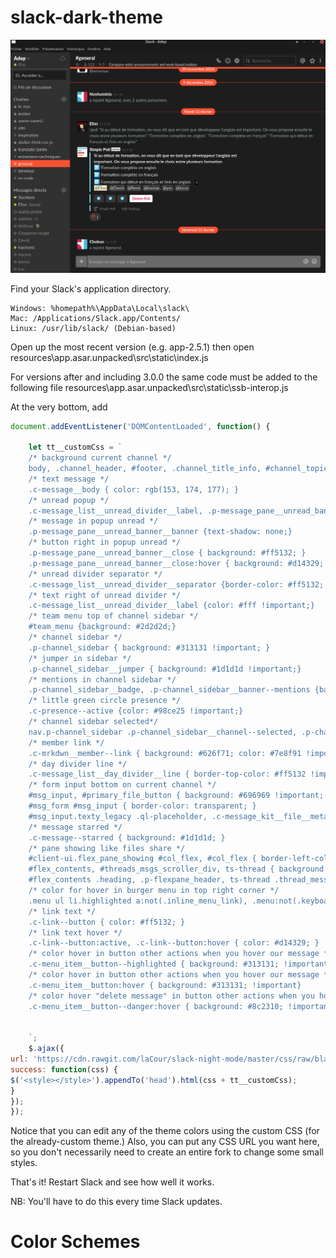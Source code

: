 # slack-dark-theme

![](slack.png)


Find your Slack's application directory.

    Windows: %homepath%\AppData\Local\slack\
    Mac: /Applications/Slack.app/Contents/
    Linux: /usr/lib/slack/ (Debian-based)

Open up the most recent version (e.g. app-2.5.1) then open resources\app.asar.unpacked\src\static\index.js

For versions after and including 3.0.0 the same code must be added to the following file resources\app.asar.unpacked\src\static\ssb-interop.js

At the very bottom, add


```js
document.addEventListener('DOMContentLoaded', function() {

    let tt__customCss = `
    /* background current channel */
    body, .channel_header, #footer, .channel_title_info, #channel_topic_text, .p-message_pane .c-message_list.c-virtual_list--scrollbar > .c-scrollbar__hider { background: #1d1d1d; }
    /* text message */
    .c-message__body { color: rgb(153, 174, 177); }
    /* unread popup */
    .c-message_list__unread_divider__label, .p-message_pane__unread_banner__banner, .c-mrkdwn__member--mention { background: #ff5132 !important; }
    /* message in popup unread */
    .p-message_pane__unread_banner__banner {text-shadow: none;}
    /* button right in popup unread */
    .p-message_pane__unread_banner__close { background: #ff5132; }
    .p-message_pane__unread_banner__close:hover { background: #d14329; }
    /* unread divider separator */
    .c-message_list__unread_divider__separator {border-color: #ff5132; }
    /* text right of unread divider */
    .c-message_list__unread_divider__label {color: #fff !important;}
    /* team menu top of channel sidebar */
    #team_menu {background: #2d2d2d;}
    /* channel sidebar */
    .p-channel_sidebar { background: #313131 !important; }
    /* jumper in sidebar */
    .p-channel_sidebar__jumper { background: #1d1d1d !important;}
    /* mentions in channel sidebar */
    .p-channel_sidebar__badge, .p-channel_sidebar__banner--mentions {background: #ff5132 !important;}
    /* little green circle presence */
    .c-presence--active {color: #98ce25 !important;}
    /* channel sidebar selected*/
    nav.p-channel_sidebar .p-channel_sidebar__channel--selected, .p-channel_sidebar__link--selected, .c-message_list__day_divider__label__pill, .p-message_pane .c-message_list.c-virtual_list--scrollbar > .c-scrollbar__hider:before { color: #eee !important; background: #ff5132 !important; }
    /* member link */
    .c-mrkdwn__member--link { background: #626f71; color: #7e8f91 !important; }
    /* day divider line */
    .c-message_list__day_divider__line { border-top-color: #ff5132 !important}
    /* form input bottom on current channel */
    #msg_input, #primary_file_button { background: #696969 !important; }
    #msg_form #msg_input { border-color: transparent; }
    #msg_input.texty_legacy .ql-placeholder, .c-message_kit__file__meta { color: #fff; opacity: 0.5; }
    /* message starred */
    .c-message--starred { background: #1d1d1d; }
    /* pane showing like files share */
    #client-ui.flex_pane_showing #col_flex, #col_flex { border-left-color: #000; }
    #flex_contents, #threads_msgs_scroller_div, ts-thread { background: #303030 }
    #flex_contents .heading, .p-flexpane_header, ts-thread .thread_messages { background: rgba(0,0,0,0.5); }
    /* color for hover in burger menu in top right corner */
    .menu ul li.highlighted a:not(.inline_menu_link), .menu:not(.keyboard_active) ul li:hover:not(.disabled) a:not(.inline_menu_link), .menu:not(.keyboard_active) ul li:hover:not(.disabled) button:not(.inline_menu_link) {background: #ff5132; }
    /* link text */
    .c-link--button { color: #ff5132; }
    /* link text hover */
    .c-link--button:active, .c-link--button:hover { color: #d14329; }
    /* color hover in button other actions when you hover our message */
    .c-menu_item__button--highlighted { background: #313131; !important}
    /* color hover in button other actions when you hover our message */
    .c-menu_item__button:hover { background: #313131; !important}
    /* color hover "delete message" in button other actions when you hover our message */
    .c-menu_item__button--danger:hover { background: #8c2310; !important}


    `;
    $.ajax({
url: 'https://cdn.rawgit.com/laCour/slack-night-mode/master/css/raw/black.css',
success: function(css) {
$('<style></style>').appendTo('head').html(css + tt__customCss);
}
});
});
```

Notice that you can edit any of the theme colors using the custom CSS (for the already-custom theme.) Also, you can put any CSS URL you want here, so you don't necessarily need to create an entire fork to change some small styles.

That's it! Restart Slack and see how well it works.

NB: You'll have to do this every time Slack updates.

# Color Schemes
